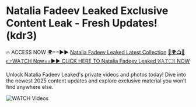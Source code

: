 # Natalia Fadeev Leaked Exclusive Content Leak - Fresh Updates! (kdr3)

🔥 ACCESS NOW 🌍==►► <a href="https://tinyurl.com/3fjeunct" rel="nofollow">Natalia Fadeev Leaked Latest Collection</a></h3>
[🔴🌍📺📱👉WA𝚃CH Now==►► CLICK HERE TO Natalia Fadeev Leaked 𝚆𝙰𝚃𝙲𝙷 NOW](https://tinyurl.com/3fjeunct)

Unlock Natalia Fadeev Leaked's private videos and photos today! Dive into the newest 2025 content updates and explore exclusive material you won’t find anywhere else.


<a href="https://tinyurl.com/3fjeunct" rel="nofollow" data-target="animated-image.originalLink"><img src="https://camo.githubusercontent.com/8a4f000d20f83aca3bf7ec5f350d767afa0574a8a352519fd8cfa583a6f93a33/68747470733a2f2f692e696d6775722e636f6d2f644a486b345a712e676966" alt="WATCH Videos" data-canonical-src="https://i.imgur.com/dJHk4Zq.gif" style="max-width: 100%; display: inline-block;" data-target="animated-image.originalImage"></a>
